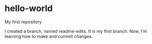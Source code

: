 # hello-world
My first repository 

I created a branch, named readme-edits. It is my first branch. Now, I'm learning how to make and commit changes.
